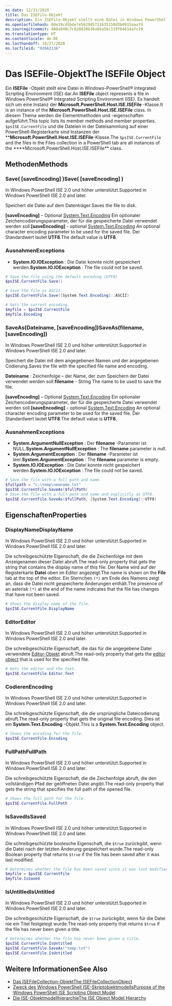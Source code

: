 ```yaml
---
ms.date: 12/31/2019
title: Das ISEFile-Objekt
description: Ein ISEFile-Objekt stellt eine Datei in Windows PowerShell ISE dar.
ms.openlocfilehash: 0de19c45bde7e5629d5721635150d3b0915aaa7d
ms.sourcegitcommit: 488a940c7c828820b36a6ba56c119f64614afc29
ms.translationtype: HT
ms.contentlocale: de-DE
ms.lasthandoff: 10/27/2020
ms.locfileid: "92662136"
---
```

# <a name="the-isefile-object"></a><span data-ttu-id="c69e6-103">Das ISEFile-Objekt</span><span class="sxs-lookup"><span data-stu-id="c69e6-103">The ISEFile Object</span></span>

<span data-ttu-id="c69e6-104">Ein **ISEFile** -Objekt stellt eine Datei in Windows-PowerShell&reg; Integrated Scripting Environment (ISE) dar.</span><span class="sxs-lookup"><span data-stu-id="c69e6-104">An **ISEFile** object represents a file in Windows PowerShell&reg; Integrated Scripting Environment (ISE).</span></span> <span data-ttu-id="c69e6-105">Es handelt sich um eine Instanz der **Microsoft.PowerShell.Host.ISE.ISEFile** -Klasse.</span><span class="sxs-lookup"><span data-stu-id="c69e6-105">It is an instance of the **Microsoft.PowerShell.Host.ISE.ISEFile** class.</span></span> <span data-ttu-id="c69e6-106">In diesem Thema werden die Elementmethoden und -eigenschaften aufgeführt.</span><span class="sxs-lookup"><span data-stu-id="c69e6-106">This topic lists its member methods and member properties.</span></span> <span data-ttu-id="c69e6-107">`$psISE.CurrentFile` und die Dateien in der Dateisammlung auf einer PowerShell-Registerkarte sind Instanzen der \*\***Microsoft.PowerShell.Host.ISE.ISEFile**-Klasse.</span><span class="sxs-lookup"><span data-stu-id="c69e6-107">The `$psISE.CurrentFile` and the files in the Files collection in a PowerShell tab are all instances of the \*\*\*\*Microsoft.PowerShell.Host.ISE.ISEFile\*\* class.</span></span>

## <a name="methods"></a><span data-ttu-id="c69e6-108">Methoden</span><span class="sxs-lookup"><span data-stu-id="c69e6-108">Methods</span></span>

### <a name="save-saveencoding-"></a><span data-ttu-id="c69e6-109">Save\( \[saveEncoding\] \)</span><span class="sxs-lookup"><span data-stu-id="c69e6-109">Save\( \[saveEncoding\] \)</span></span>

<span data-ttu-id="c69e6-110">In Windows PowerShell ISE 2.0 und höher unterstützt.</span><span class="sxs-lookup"><span data-stu-id="c69e6-110">Supported in Windows PowerShell ISE 2.0 and later.</span></span>

<span data-ttu-id="c69e6-111">Speichert die Datei auf dem Datenträger.</span><span class="sxs-lookup"><span data-stu-id="c69e6-111">Saves the file to disk.</span></span>

<span data-ttu-id="c69e6-112">**\[saveEncoding\]** – Optional [System.Text.Encoding](https://msdn.microsoft.com/library/system.text.encoding.aspx) Ein optionaler Zeichencodierungsparameter, der für die gespeicherte Datei verwendet werden soll.</span><span class="sxs-lookup"><span data-stu-id="c69e6-112">**\[saveEncoding\]** - optional [System.Text.Encoding](https://msdn.microsoft.com/library/system.text.encoding.aspx) An optional character encoding parameter to be used for the saved file.</span></span> <span data-ttu-id="c69e6-113">Der Standardwert lautet **UTF8**.</span><span class="sxs-lookup"><span data-stu-id="c69e6-113">The default value is **UTF8**.</span></span>

### <a name="exceptions"></a><span data-ttu-id="c69e6-114">Ausnahmen</span><span class="sxs-lookup"><span data-stu-id="c69e6-114">Exceptions</span></span>

- <span data-ttu-id="c69e6-115">**System.IO.IOException** : Die Datei konnte nicht gespeichert werden.</span><span class="sxs-lookup"><span data-stu-id="c69e6-115">**System.IO.IOException** : The file could not be saved.</span></span>

```powershell
# Save the file using the default encoding (UTF8)
$psISE.CurrentFile.Save()

# Save the file as ASCII.
$psISE.CurrentFile.Save([System.Text.Encoding]::ASCII)

# Gets the current encoding.
$myfile = $psISE.CurrentFile
$myfile.Encoding
```

### <a name="saveasfilename-saveencoding"></a><span data-ttu-id="c69e6-116">SaveAs\(Dateiname, \[saveEncoding\]\)</span><span class="sxs-lookup"><span data-stu-id="c69e6-116">SaveAs\(filename, \[saveEncoding\]\)</span></span>

<span data-ttu-id="c69e6-117">In Windows PowerShell ISE 2.0 und höher unterstützt.</span><span class="sxs-lookup"><span data-stu-id="c69e6-117">Supported in Windows PowerShell ISE 2.0 and later.</span></span>

<span data-ttu-id="c69e6-118">Speichert die Datei mit dem angegebenen Namen und der angegebenen Codierung.</span><span class="sxs-lookup"><span data-stu-id="c69e6-118">Saves the file with the specified file name and encoding.</span></span>

<span data-ttu-id="c69e6-119">**Dateiname** : Zeichenfolge – der Name, der zum Speichern der Datei verwendet werden soll.</span><span class="sxs-lookup"><span data-stu-id="c69e6-119">**filename** - String The name to be used to save the file.</span></span>

<span data-ttu-id="c69e6-120">**\[saveEncoding\]** – Optional [System.Text.Encoding](https://msdn.microsoft.com/library/system.text.encoding.aspx) Ein optionaler Zeichencodierungsparameter, der für die gespeicherte Datei verwendet werden soll.</span><span class="sxs-lookup"><span data-stu-id="c69e6-120">**\[saveEncoding\]** - optional [System.Text.Encoding](https://msdn.microsoft.com/library/system.text.encoding.aspx) An optional character encoding parameter to be used for the saved file.</span></span> <span data-ttu-id="c69e6-121">Der Standardwert lautet **UTF8**.</span><span class="sxs-lookup"><span data-stu-id="c69e6-121">The default value is **UTF8**.</span></span>

### <a name="exceptions"></a><span data-ttu-id="c69e6-122">Ausnahmen</span><span class="sxs-lookup"><span data-stu-id="c69e6-122">Exceptions</span></span>

- <span data-ttu-id="c69e6-123">**System.ArgumentNullException** : Der **filename** -Parameter ist NULL.</span><span class="sxs-lookup"><span data-stu-id="c69e6-123">**System.ArgumentNullException** : The **filename** parameter is null.</span></span>
- <span data-ttu-id="c69e6-124">**System.ArgumentException** : Der **filename** -Parameter ist leer.</span><span class="sxs-lookup"><span data-stu-id="c69e6-124">**System.ArgumentException** : The **filename** parameter is empty.</span></span>
- <span data-ttu-id="c69e6-125">**System.IO.IOException** : Die Datei konnte nicht gespeichert werden.</span><span class="sxs-lookup"><span data-stu-id="c69e6-125">**System.IO.IOException** : The file could not be saved.</span></span>

```powershell
# Save the file with a full path and name.
$fullpath = "c:\temp\newname.txt"
$psISE.CurrentFile.SaveAs($fullPath)
# Save the file with a full path and name and explicitly as UTF8.
$psISE.CurrentFile.SaveAs($fullPath, [System.Text.Encoding]::UTF8)
```

## <a name="properties"></a><span data-ttu-id="c69e6-126">Eigenschaften</span><span class="sxs-lookup"><span data-stu-id="c69e6-126">Properties</span></span>

### <a name="displayname"></a><span data-ttu-id="c69e6-127">DisplayName</span><span class="sxs-lookup"><span data-stu-id="c69e6-127">DisplayName</span></span>

<span data-ttu-id="c69e6-128">In Windows PowerShell ISE 2.0 und höher unterstützt.</span><span class="sxs-lookup"><span data-stu-id="c69e6-128">Supported in Windows PowerShell ISE 2.0 and later.</span></span>

<span data-ttu-id="c69e6-129">Die schreibgeschützte Eigenschaft, die die Zeichenfolge mit dem Anzeigenamen dieser Datei abruft.</span><span class="sxs-lookup"><span data-stu-id="c69e6-129">The read-only property that gets the string that contains the display name of this file.</span></span> <span data-ttu-id="c69e6-130">Der Name wird auf der Registerkarte **Datei** oben im Editor angezeigt.</span><span class="sxs-lookup"><span data-stu-id="c69e6-130">The name is shown on the **File** tab at the top of the editor.</span></span> <span data-ttu-id="c69e6-131">Ein Sternchen `(*)` am Ende des Namens zeigt an, dass die Datei nicht gespeicherte Änderungen enthält.</span><span class="sxs-lookup"><span data-stu-id="c69e6-131">The presence of an asterisk `(*)` at the end of the name indicates that the file has changes that have not been saved.</span></span>

```powershell
# Shows the display name of the file.
$psISE.CurrentFile.DisplayName
```

### <a name="editor"></a><span data-ttu-id="c69e6-132">Editor</span><span class="sxs-lookup"><span data-stu-id="c69e6-132">Editor</span></span>

<span data-ttu-id="c69e6-133">In Windows PowerShell ISE 2.0 und höher unterstützt.</span><span class="sxs-lookup"><span data-stu-id="c69e6-133">Supported in Windows PowerShell ISE 2.0 and later.</span></span>

<span data-ttu-id="c69e6-134">Die schreibgeschützte Eigenschaft, die das für die angegebene Datei verwendete [Editor-Objekt](The-ISEEditor-Object.md) abruft.</span><span class="sxs-lookup"><span data-stu-id="c69e6-134">The read-only property that gets the [editor object](The-ISEEditor-Object.md) that is used for the specified file.</span></span>

```powershell
# Gets the editor and the text.
$psISE.CurrentFile.Editor.Text
```

### <a name="encoding"></a><span data-ttu-id="c69e6-135">Codieren</span><span class="sxs-lookup"><span data-stu-id="c69e6-135">Encoding</span></span>

<span data-ttu-id="c69e6-136">In Windows PowerShell ISE 2.0 und höher unterstützt.</span><span class="sxs-lookup"><span data-stu-id="c69e6-136">Supported in Windows PowerShell ISE 2.0 and later.</span></span>

<span data-ttu-id="c69e6-137">Die schreibgeschützte Eigenschaft, die die ursprüngliche Dateicodierung abruft.</span><span class="sxs-lookup"><span data-stu-id="c69e6-137">The read-only property that gets the original file encoding.</span></span> <span data-ttu-id="c69e6-138">Dies ist ein **System.Text.Encoding** -Objekt.</span><span class="sxs-lookup"><span data-stu-id="c69e6-138">This is a **System.Text.Encoding** object.</span></span>

```powershell
# Shows the encoding for the file.
$psISE.CurrentFile.Encoding
```

### <a name="fullpath"></a><span data-ttu-id="c69e6-139">FullPath</span><span class="sxs-lookup"><span data-stu-id="c69e6-139">FullPath</span></span>

<span data-ttu-id="c69e6-140">In Windows PowerShell ISE 2.0 und höher unterstützt.</span><span class="sxs-lookup"><span data-stu-id="c69e6-140">Supported in Windows PowerShell ISE 2.0 and later.</span></span>

<span data-ttu-id="c69e6-141">Die schreibgeschützte Eigenschaft, die die Zeichenfolge abruft, die den vollständigen Pfad der geöffneten Datei angibt.</span><span class="sxs-lookup"><span data-stu-id="c69e6-141">The read-only property that gets the string that specifies the full path of the opened file.</span></span>

```powershell
# Shows the full path for the file.
$psISE.CurrentFile.FullPath
```

### <a name="issaved"></a><span data-ttu-id="c69e6-142">IsSaved</span><span class="sxs-lookup"><span data-stu-id="c69e6-142">IsSaved</span></span>

<span data-ttu-id="c69e6-143">In Windows PowerShell ISE 2.0 und höher unterstützt.</span><span class="sxs-lookup"><span data-stu-id="c69e6-143">Supported in Windows PowerShell ISE 2.0 and later.</span></span>

<span data-ttu-id="c69e6-144">Die schreibgeschützte boolesche Eigenschaft, die `$true` zurückgibt, wenn die Datei nach der letzten Änderung gespeichert wurde.</span><span class="sxs-lookup"><span data-stu-id="c69e6-144">The read-only Boolean property that returns `$true` if the file has been saved after it was last modified.</span></span>

```powershell
# Determines whether the file has been saved since it was last modified.
$myfile = $psISE.CurrentFile
$myfile.IsSaved
```

### <a name="isuntitled"></a><span data-ttu-id="c69e6-145">IsUntitled</span><span class="sxs-lookup"><span data-stu-id="c69e6-145">IsUntitled</span></span>

<span data-ttu-id="c69e6-146">In Windows PowerShell ISE 2.0 und höher unterstützt.</span><span class="sxs-lookup"><span data-stu-id="c69e6-146">Supported in Windows PowerShell ISE 2.0 and later.</span></span>

<span data-ttu-id="c69e6-147">Die schreibgeschützte Eigenschaft, die `$true` zurückgibt, wenn für die Datei nie ein Titel festgelegt wurde.</span><span class="sxs-lookup"><span data-stu-id="c69e6-147">The read-only property that returns `$true` if the file has never been given a title.</span></span>

```powershell
# Determines whether the file has never been given a title.
$psISE.CurrentFile.IsUntitled
$psISE.CurrentFile.SaveAs("temp.txt")
$psISE.CurrentFile.IsUntitled
```

## <a name="see-also"></a><span data-ttu-id="c69e6-148">Weitere Informationen</span><span class="sxs-lookup"><span data-stu-id="c69e6-148">See Also</span></span>

- [<span data-ttu-id="c69e6-149">Das ISEFileCollection-Objekt</span><span class="sxs-lookup"><span data-stu-id="c69e6-149">The ISEFileCollectionObject</span></span>](The-ISEFileCollection-Object.md)
- [<span data-ttu-id="c69e6-150">Zweck des Windows PowerShell ISE-Skriptobjektmodells</span><span class="sxs-lookup"><span data-stu-id="c69e6-150">Purpose of the Windows PowerShell ISE Scripting Object Model</span></span>](Purpose-of-the-Windows-PowerShell-ISE-Scripting-Object-Model.md)
- [<span data-ttu-id="c69e6-151">Die ISE-Objektmodellhierarchie</span><span class="sxs-lookup"><span data-stu-id="c69e6-151">The ISE Object Model Hierarchy</span></span>](The-ISE-Object-Model-Hierarchy.md)
